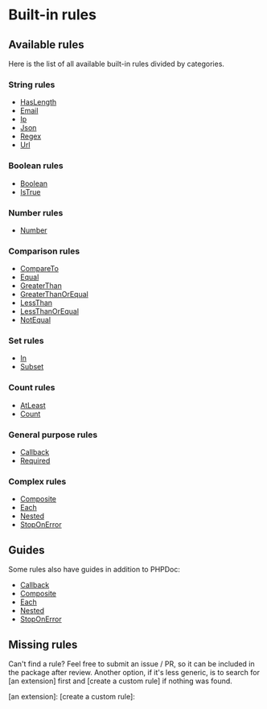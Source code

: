 # Built-in rules

## Available rules

Here is the list of all available built-in rules divided by categories.

### String rules

- [HasLength](../blob/master/src/Rule/AtLeast.php)
- [Email](../blob/master/src/Rule/Email.php)
- [Ip](../blob/master/src/Rule/Ip.php)
- [Json](../blob/master/src/Rule/Json.php)
- [Regex](../blob/master/src/Rule/Regex.php)
- [Url](../blob/master/src/Rule/Url.php)

### Boolean rules

- [Boolean](../blob/master/src/Rule/Boolean.php)
- [IsTrue](../blob/master/src/Rule/IsTrue.php)

### Number rules

- [Number](../blob/master/src/Rule/Number.php)

### Comparison rules

- [CompareTo](../blob/master/src/Rule/CompareTo.php)
- [Equal](../blob/master/src/Rule/Equal.php)
- [GreaterThan](../blob/master/src/Rule/GreaterThan.php)
- [GreaterThanOrEqual](../blob/master/src/Rule/GreaterThanOrEqual.php)
- [LessThan](../blob/master/src/Rule/LessThan.php)
- [LessThanOrEqual](../blob/master/src/Rule/LessThanOrEqual.php)
- [NotEqual](../blob/master/src/Rule/NotEqual.php)

### Set rules

- [In](../blob/master/src/Rule/In.php)
- [Subset](../blob/master/src/Rule/Subset.php)

### Count rules

- [AtLeast](../blob/master/src/Rule/AtLeast.php)
- [Count](../blob/master/src/Rule/Count.php)

### General purpose rules

- [Callback](../blob/master/src/Rule/Callback.php)
- [Required](../blob/master/src/Rule/Required.php)

### Complex rules

- [Composite](../blob/master/src/Rule/Composite.php)
- [Each](../blob/master/src/Rule/Each.php)
- [Nested](../blob/master/src/Rule/Nested.php)
- [StopOnError](../blob/master/src/Rule/StopOnError.php)

## Guides

Some rules also have guides in addition to PHPDoc:

- [Callback](built-in-rules-callback.md)
- [Composite](built-in-rules-composite.md)
- [Each](built-in-rules-each.md)
- [Nested](built-in-rules-nested.md)
- [StopOnError](built-in-rules-stop-on-error.md)

## Missing rules

Can't find a rule? Feel free to submit an issue / PR, so it can be included in the package after review. Another option,
if it's less generic, is to search for [an extension] first and [create a custom rule] if nothing was found.

[an extension]:
[create a custom rule]:
